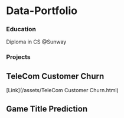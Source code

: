 # Data-Portfolio

### Education
Diploma in CS @Sunway

### Projects
## TeleCom Customer Churn
[Link](/assets/TeleCom Customer Churn.html)
## Game Title Prediction
